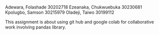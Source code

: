 Adewara, Folashade   30202718
Ezeanaka, Chukwuebuka   30230681
Kpolugbo, Samson   30215979
Oladeji, Taiwo     30199112

This assignment is about using git hub and google colab for collaborative work involving pandas library.